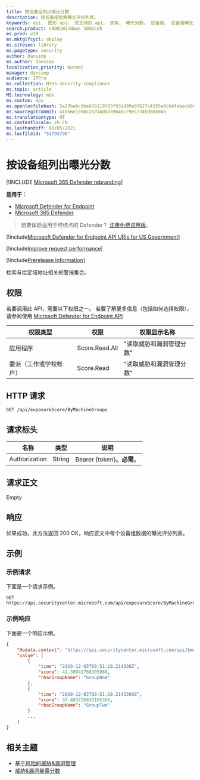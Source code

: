 ```yaml
---
title: 按设备组列出曝光分数
description: 按设备组检索曝光评分列表。
keywords: api， 图形 api， 受支持的 api， 获取， 曝光分数， 设备组， 设备组曝光分数
search.product: eADQiWindows 10XVcnh
ms.prod: w10
ms.mktglfcycl: deploy
ms.sitesec: library
ms.pagetype: security
author: dansimp
ms.author: dansimp
localization_priority: Normal
manager: dansimp
audience: ITPro
ms.collection: M365-security-compliance
ms.topic: article
MS.technology: mde
ms.custom: api
ms.openlocfilehash: 5a27bebc9be678119703f931d99e07627c4355e0c64febecb067a12666edb73d
ms.sourcegitcommit: a1b66e1e80c25d14d67a9b46c79ec7245d88e045
ms.translationtype: MT
ms.contentlocale: zh-CN
ms.lasthandoff: 08/05/2021
ms.locfileid: "53793798"
---
```

# <a name="list-exposure-score-by-device-group"></a>按设备组列出曝光分数

[!INCLUDE [Microsoft 365 Defender rebranding](../../includes/microsoft-defender.md)]

**适用于：**
- [Microsoft Defender for Endpoint](https://go.microsoft.com/fwlink/p/?linkid=2154037)
- [Microsoft 365 Defender](https://go.microsoft.com/fwlink/?linkid=2118804)

> 想要体验适用于终结点的 Defender？ [注册免费试用版](https://signup.microsoft.com/create-account/signup?products=7f379fee-c4f9-4278-b0a1-e4c8c2fcdf7e&ru=https://aka.ms/MDEp2OpenTrial?ocid=docs-wdatp-exposedapis-abovefoldlink)。

[!include[Microsoft Defender for Endpoint API URIs for US Government](../../includes/microsoft-defender-api-usgov.md)]

[!include[Improve request performance](../../includes/improve-request-performance.md)]

[!include[Prerelease information](../../includes/prerelease.md)]

检索与给定域地址相关的警报集合。

## <a name="permissions"></a>权限

若要调用此 API，需要以下权限之一。 若要了解更多信息（包括如何选择权限），请参阅使用 [Microsoft Defender for Endpoint API](apis-intro.md)

权限类型|权限|权限显示名称
---|---|---
应用程序|Score.Read.All|"读取威胁和漏洞管理分数"
委派（工作或学校帐户）|Score.Read|"读取威胁和漏洞管理分数"

## <a name="http-request"></a>HTTP 请求

```http
GET /api/exposureScore/ByMachineGroups
```

## <a name="request-headers"></a>请求标头

名称|类型|说明
---|---|---
|Authorization|String|Bearer {token}。**必需**。

## <a name="request-body"></a>请求正文

Empty

## <a name="response"></a>响应

如果成功，此方法返回 200 OK，响应正文中每个设备组数据的曝光评分列表。

## <a name="example"></a>示例

### <a name="example-request"></a>示例请求

下面是一个请求示例。

```http
GET https://api.securitycenter.microsoft.com/api/exposureScore/ByMachineGroups
```

### <a name="example-response"></a>示例响应

下面是一个响应示例。

```json
{
    "@odata.context": "https://api.securitycenter.microsoft.com/api/$metadata#ExposureScore",
    "value": [
        {
            "time": "2019-12-03T09:51:28.214338Z",
            "score": 41.38041766305988,
            "rbacGroupName": "GroupOne"
        },
        {
            "time": "2019-12-03T09:51:28.2143399Z",
            "score": 37.403726933165366,
            "rbacGroupName": "GroupTwo"
        }
        ...
    ]
}
```

## <a name="related-topics"></a>相关主题

- [基于风险的威胁&漏洞管理](/microsoft-365/security/defender-endpoint/next-gen-threat-and-vuln-mgt)
- [威胁&漏洞暴露分数](/microsoft-365/security/defender-endpoint/tvm-exposure-score)
